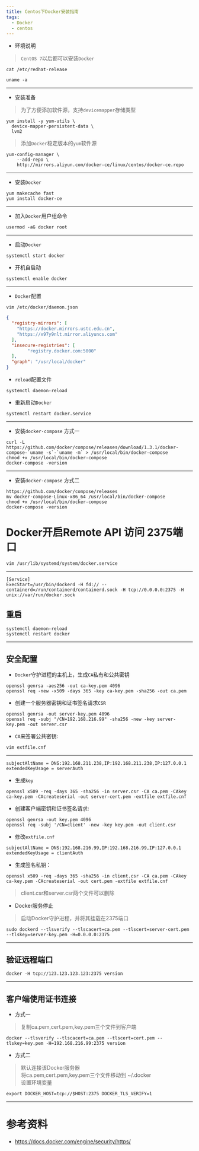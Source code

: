 ```yaml
---
title: Centos下Docker安装指南
tags:
  - Docker
  - centos
---
```


*  环境说明
> `CentOS 7`以后都可以安装`Docker`
~~~shell
cat /etc/redhat-release 
~~~
~~~shell
uname -a
~~~
---
* 安装准备
> 为了方便添加软件源，支持`devicemapper`存储类型
~~~shell
yum install -y yum-utils \
  device-mapper-persistent-data \
  lvm2
~~~
> 添加`Docker`稳定版本的`yum`软件源
~~~shell
yum-config-manager \
    --add-repo \
    http://mirrors.aliyun.com/docker-ce/linux/centos/docker-ce.repo
~~~
---
* 安装`Docker`
~~~shell
yum makecache fast
yum install docker-ce
~~~
---
* 加入`Docker`用户组命令
~~~shell
usermod -aG docker root
~~~
---
* 启动`Docker`
~~~shell
systemctl start docker
~~~
* 开机自启动
~~~shell
systemctl enable docker
~~~
---
* `Docker`配置
~~~shell
vim /etc/docker/daemon.json
~~~
~~~json
{
  "registry-mirrors": [
	"https://docker.mirrors.ustc.edu.cn",
	"https://x97y9nlt.mirror.aliyuncs.com"
  ],
  "insecure-registries": [
        "registry.docker.com:5000"
  ],
  "graph": "/usr/local/docker"
}
~~~
* `reload`配置文件
~~~shell
systemctl daemon-reload
~~~
* 重新启动`Docker`
~~~shell
systemctl restart docker.service
~~~
---
* 安装`docker-compose` 方式一
~~~shell
curl -L https://github.com/docker/compose/releases/download/1.3.1/docker-compose-`uname -s`-`uname -m` > /usr/local/bin/docker-compose
chmod +x /usr/local/bin/docker-compose
docker-compose -version
~~~
---
* 安装`docker-compose` 方式二
~~~shell
https://github.com/docker/compose/releases
mv docker-compose-Linux-x86_64 /usr/local/bin/docker-compose
chmod +x /usr/local/bin/docker-compose
docker-compose -version
~~~

# Docker开启Remote API 访问 2375端口
~~~shell
vim /usr/lib/systemd/system/docker.service
~~~
---
~~~shell
[Service]
ExecStart=/usr/bin/dockerd -H fd:// --containerd=/run/containerd/containerd.sock -H tcp://0.0.0.0:2375 -H unix://var/run/docker.sock
~~~
## 重启
~~~shell
systemctl daemon-reload
systemctl restart docker
~~~
---
## 安全配置
* `Docker`守护进程的主机上，生成`CA`私有和公共密钥
~~~shell
openssl genrsa -aes256 -out ca-key.pem 4096
openssl req -new -x509 -days 365 -key ca-key.pem -sha256 -out ca.pem
~~~
* 创建一个服务器密钥和证书签名请求`CSR`
~~~shell
openssl genrsa -out server-key.pem 4096
openssl req -subj "/CN=192.168.216.99" -sha256 -new -key server-key.pem -out server.csr
~~~
* `CA`来签署公共密钥:
~~~shell
vim extfile.cnf
~~~
---
~~~shell
subjectAltName = DNS:192.168.211.238,IP:192.168.211.238,IP:127.0.0.1
extendedKeyUsage = serverAuth
~~~
* 生成`key`
~~~shell
openssl x509 -req -days 365 -sha256 -in server.csr -CA ca.pem -CAkey ca-key.pem -CAcreateserial -out server-cert.pem -extfile extfile.cnf
~~~
* 创建客户端密钥和证书签名请求:
~~~shell
openssl genrsa -out key.pem 4096
openssl req -subj '/CN=client' -new -key key.pem -out client.csr
~~~
* 修改`extfile.cnf`
~~~shell
subjectAltName = DNS:192.168.216.99,IP:192.168.216.99,IP:127.0.0.1
extendedKeyUsage = clientAuth
~~~
* 生成签名私钥：
~~~shell
openssl x509 -req -days 365 -sha256 -in client.csr -CA ca.pem -CAkey ca-key.pem -CAcreateserial -out cert.pem -extfile extfile.cnf
~~~
> client.csr和server.csr两个文件可以删除
* Docker服务停止
> 启动Docker守护进程，并将其挂载在2375端口
~~~shell
sudo dockerd --tlsverify --tlscacert=ca.pem --tlscert=server-cert.pem --tlskey=server-key.pem -H=0.0.0.0:2375
~~~
---
## 验证远程端口
~~~shell
docker -H tcp://123.123.123.123:2375 version
~~~
---
## 客户端使用证书连接
* 方式一
> 复制ca.pem,cert.pem,key.pem三个文件到客户端
~~~shell
docker --tlsverify --tlscacert=ca.pem --tlscert=cert.pem --tlskey=key.pem -H=192.168.216.99:2375 version
~~~
* 方式二
> 默认连接该Docker服务器  
> 将ca.pem,cert.pem,key.pem三个文件移动到 ~/.docker  
> 设置环境变量  
~~~shell
export DOCKER_HOST=tcp://$HOST:2375 DOCKER_TLS_VERIFY=1
~~~

---

# 参考资料
* https://docs.docker.com/engine/security/https/
